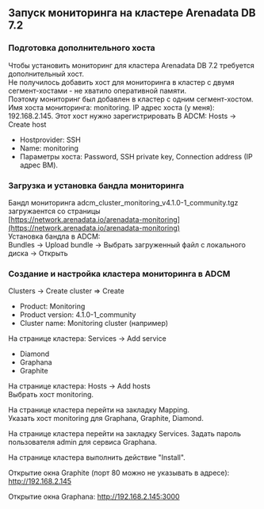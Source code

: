 ## Запуск мониторинга на кластере Arenadata DB 7.2 ##   
   
### Подготовка дополнительного хоста ###   
Чтобы установить мониторинг для кластера Arenadata DB 7.2 требуется дополнительный хост.   
Не получилось добавить хост для мониторинга в кластер с двумя сегмент-хостами - не хватило оперативной памяти.   
Поэтому мониторинг был добавлен в кластер с одним сегмент-хостом. 
Имя хоста мониторинга: monitoring.
IP адрес хоста (у меня): 192.168.2.145.
Этот хост нужно зарегистрировать В ADCM: Hosts -> Create host
* Hostprovider: SSH
* Name: monitoring
* Параметры хоста: Password, SSH private key, Connection address (IP адрес ВМ).

### Загрузка и установка бандла мониторинга ###   
Бандл мониторинга adcm_cluster_monitoring_v4.1.0-1_community.tgz загружаентся со страницы   
[https://network.arenadata.io/arenadata-monitoring](https://network.arenadata.io/arenadata-monitoring)   
Установка бандла в ADCM:   
Bundles -> Upload bundle -> Выбрать загруженный файл с локального диска -> Открыть   

### Создание и настройка кластера мониторинга в ADCM ###   
Clusters -> Create cluster => Create    
* Product: Monitoring   
* Product version: 4.1.0-1_community   
* Cluster name: Monitoring cluster (например)
   
На странице кластера: Services -> Add service
* Diamond
* Graphana
* Graphite

На странице кластера: Hosts -> Add hosts   
Выбрать хост monitoring.   

На странице кластера перейти на закладку Mapping.    
Указать хост monitoring для Graphana, Graphite, Diamond.   
   
На странице кластера перейти на закладку Services. Задать пароль пользователя admin для сервиса Graphana.   
   
На странице кластера выполнить действие "Install".   

Открытие окна Graphite (порт 80 можно не указывать в адресе): http://192.168.2.145   
   
Открытие окна Graphana: http://192.168.2.145:3000

